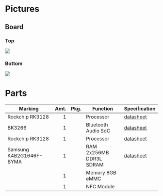 # Pictures

## Board
### Top
![](https://github.com/tigerbox-reverse-engineering/tigerbox/raw/master/pics/Topside-LQ.jpg)
### Bottom
![](https://github.com/tigerbox-reverse-engineering/tigerbox/raw/master/pics/Backside-LQ.jpg)

# Parts

| Marking               | Amt. | Pkg. | Function | Specification |
| --------------------- | ----:| ---- | -------- | ------------- |
| Rockchip RK3128       | 1    |      | Processor | [datasheet](https://datasheet.lcsc.com/szlcsc/Rockchip-RK3128_C191248.pdf) |
| BK3266                | 1    |      | Bluetooth Audio SoC | [datasheet](http://c-chip.com.cn/userfile/productPic/20181201113141.pdf) |
| Rockchip RK3128       | 1    |      | Processor | [datasheet](https://datasheet.lcsc.com/szlcsc/Rockchip-RK3128_C191248.pdf) |
| Samsung K4B2G1646F-BYMA | 1  |      | RAM 2x256MB DDR3L SDRAM | [datasheet](https://www.samsung.com/semiconductor/global.semi/file/resource/2017/11/DS_K4B2G1646F_BY_M_Rev1_0-1.pdf) |
|        | 1    |      | Memory 8GB eMMC | |
|        | 1    |      | NFC Module | |
